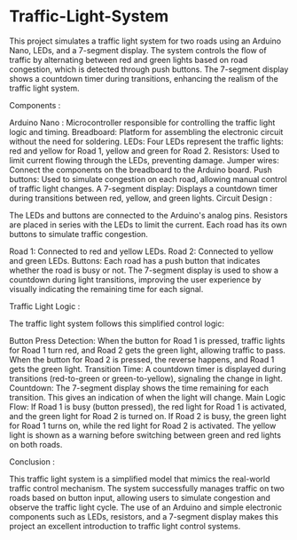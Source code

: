 # Traffic-Light-System
This project simulates a traffic light system for two roads using an Arduino Nano, LEDs, and a 7-segment display. The system controls the flow of traffic by alternating between red and green lights based on road congestion, which is detected through push buttons. The 7-segment display shows a countdown timer during transitions, enhancing the realism of the traffic light system.

Components :

Arduino Nano : Microcontroller responsible for controlling the traffic light logic and timing.
Breadboard: Platform for assembling the electronic circuit without the need for soldering.
LEDs: Four LEDs represent the traffic lights: red and yellow for Road 1, yellow and green for Road 2.
Resistors: Used to limit current flowing through the LEDs, preventing damage.
Jumper wires: Connect the components on the breadboard to the Arduino board.
Push buttons: Used to simulate congestion on each road, allowing manual control of traffic light changes.
A 7-segment display: Displays a countdown timer during transitions between red, yellow, and green lights.
Circuit Design :

The LEDs and buttons are connected to the Arduino's analog pins. Resistors are placed in series with the LEDs to limit the current. Each road has its own buttons to simulate traffic congestion.

Road 1: Connected to red and yellow LEDs. Road 2: Connected to yellow and green LEDs. Buttons: Each road has a push button that indicates whether the road is busy or not. The 7-segment display is used to show a countdown during light transitions, improving the user experience by visually indicating the remaining time for each signal.

Traffic Light Logic :

The traffic light system follows this simplified control logic:

Button Press Detection: When the button for Road 1 is pressed, traffic lights for Road 1 turn red, and Road 2 gets the green light, allowing traffic to pass. When the button for Road 2 is pressed, the reverse happens, and Road 1 gets the green light. Transition Time: A countdown timer is displayed during transitions (red-to-green or green-to-yellow), signaling the change in light. Countdown: The 7-segment display shows the time remaining for each transition. This gives an indication of when the light will change. Main Logic Flow: If Road 1 is busy (button pressed), the red light for Road 1 is activated, and the green light for Road 2 is turned on. If Road 2 is busy, the green light for Road 1 turns on, while the red light for Road 2 is activated. The yellow light is shown as a warning before switching between green and red lights on both roads.

Conclusion :

This traffic light system is a simplified model that mimics the real-world traffic control mechanism. The system successfully manages traffic on two roads based on button input, allowing users to simulate congestion and observe the traffic light cycle. The use of an Arduino and simple electronic components such as LEDs, resistors, and a 7-segment display makes this project an excellent introduction to traffic light control systems.
